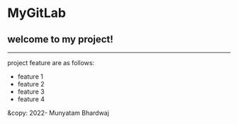 # MyGitLab

<h2>welcome to my project!</h2>
<hr/>
project feature are as follows:
<ul>
  <li> feature 1</li>
  <li> feature 2</li>
  <li> feature 3</li>
  <li> feature 4</li>
  
  </ul>
  
  &copy: 2022- Munyatam Bhardwaj
